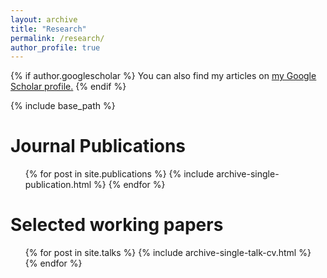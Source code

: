 ```yaml
---
layout: archive
title: "Research"
permalink: /research/
author_profile: true
---
```


{% if author.googlescholar %}
  You can also find my articles on <u><a href="{{author.googlescholar}}">my Google Scholar profile</a>.</u>
{% endif %}

{% include base_path %}

Journal Publications
======
  <ul>{% for post in site.publications %}
    {% include archive-single-publication.html %}
  {% endfor %}</ul>
  
Selected working papers
======
  <ul>{% for post in site.talks %}
    {% include archive-single-talk-cv.html %}
  {% endfor %}</ul>
